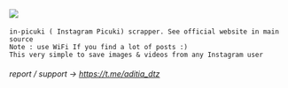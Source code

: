  ![](https://img.shields.io/badge/Python-3.9.4-blue)
 ------------
```
in-picuki ( Instagram Picuki) scrapper. See official website in main source 
Note : use WiFi If you find a lot of posts :)
This very simple to save images & videos from any Instagram user
```

###### report / support -> https://t.me/aditia_dtz
